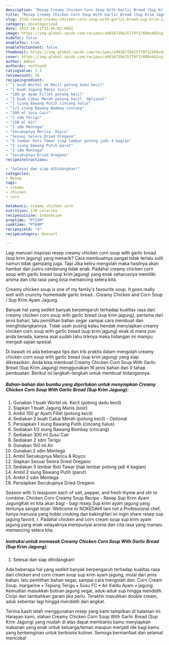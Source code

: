 ```yaml
---
description: "Resep Creamy Chicken Corn Soup With Garlic Bread (Sup Krim Jagung) yang Enak, Buat Buka Puasa Enak"
title: "Resep Creamy Chicken Corn Soup With Garlic Bread (Sup Krim Jagung) yang Enak, Buat Buka Puasa Enak"
slug: 2216-resep-creamy-chicken-corn-soup-with-garlic-bread-sup-krim-jagung-yang-enak-buat-buka-puasa-enak
category: Uncategorized
date: 2022-10-11T15:45:02.698Z
image: https://img-global.cpcdn.com/recipes/a9016739e25779f3/680x482cq70/creamy-chicken-corn-soup-with-garlic-bread-sup-krim-jagung-foto-resep-utama.jpg
hideToc: false
enableToc: true
enableTocContent: false
thumbnail: https://img-global.cpcdn.com/recipes/a9016739e25779f3/680x482cq70/creamy-chicken-corn-soup-with-garlic-bread-sup-krim-jagung-foto-resep-utama.jpg
cover: https://img-global.cpcdn.com/recipes/a9016739e25779f3/680x482cq70/creamy-chicken-corn-soup-with-garlic-bread-sup-krim-jagung-foto-resep-utama.jpg
author: Admin
authorAv: notfound
ratingvalue: 3.1
reviewcount: 16
recipeingredient:
- "1 buah Wortel uk Kecil potong dadu kecil"
- "1 buah Jagung Manis sisir"
- "100 gr Ayam Fillet potong kecil"
- "2 buah Cabai Merah potong kecil  Optional"
- "1 siung Bawang Putih cincang halus"
- "1/2 siung Bawang Bombay cincang"
- "300 ml Susu Cair"
- "2 sdm Terigu"
- "150 ml Air"
- "2 sdm Mentega"
- "Secukupnya Merica  Royco"
- "Sesuai Selera Dried Oregano"
- "5 lembar Roti Tawar tiap lembar potong jadi 4 bagian"
- "2 siung Bawang Putih parut"
- "2 sdm Mentega"
- "Secukupnya Dried Oregano"
recipeinstructions:

- "Selesai dan siap dihidangkan!"
categories:
- Resep
tags:
- creamy
- chicken
- corn

katakunci: creamy chicken corn 
nutrition: 178 calories
recipecuisine: Indonesian
preptime: "PT25M"
cooktime: "PT60M"
recipeyield: "4"
recipecategory: Dessert

---
```



Lagi mencari inspirasi resep creamy chicken corn soup with garlic bread (sup krim jagung) yang menarik? Cara membuatnya sangat tidak terlalu sulit namun tidak gampang juga. Tapi Jika keliru mengolah maka hasilnya akan hambar dan justru cenderung tidak enak. Padahal creamy chicken corn soup with garlic bread (sup krim jagung) yang enak seharusnya memiliki aroma dan cita rasa yang bisa memancing selera kita.


Creamy chicken soup is one of my family&#39;s favourite soup. It goes really well with crunchy homemade garlic bread.. Creamy Chicken and Corn Soup / Sup Krim Ayam Jagung.

Banyak hal yang sedikit banyak berpengaruh terhadap kualitas rasa dari creamy chicken corn soup with garlic bread (sup krim jagung), pertama dari jenis bahan, lalu pemilihan bahan segar sampai cara membuat dan menghidangkannya. Tidak usah pusing kalau hendak menyiapkan creamy chicken corn soup with garlic bread (sup krim jagung) enak di mana pun anda berada, karena asal sudah tahu triknya maka hidangan ini mampu menjadi sajian spesial.


Di bawah ini ada beberapa tips dan trik praktis dalam mengolah creamy chicken corn soup with garlic bread (sup krim jagung) yang siap dikreasikan. Anda bisa membuat Creamy Chicken Corn Soup With Garlic Bread (Sup Krim Jagung) menggunakan 16 jenis bahan dan 0 tahap pembuatan. Berikut ini langkah-langkah untuk membuat hidangannya.

<!--inarticleads1-->

##### Bahan-bahan dan bumbu yang diperlukan untuk menyiapkan Creamy Chicken Corn Soup With Garlic Bread (Sup Krim Jagung):

1. Gunakan 1 buah Wortel uk. Kecil (potong dadu kecil)
1. Siapkan 1 buah Jagung Manis (sisir)
1. Ambil 100 gr Ayam Fillet (potong kecil)
1. Sediakan 2 buah Cabai Merah (potong kecil) - Optional
1. Persiapkan 1 siung Bawang Putih (cincang halus)
1. Sediakan 1/2 siung Bawang Bombay (cincang)
1. Sediakan 300 ml Susu Cair
1. Sediakan 2 sdm Terigu
1. Gunakan 150 ml Air
1. Gunakan 2 sdm Mentega
1. Ambil Secukupnya Merica &amp; Royco
1. Siapkan Sesuai Selera Dried Oregano
1. Sediakan 5 lembar Roti Tawar (tiap lembar potong jadi 4 bagian)
1. Ambil 2 siung Bawang Putih (parut)
1. Ambil 2 sdm Mentega
1. Persiapkan Secukupnya Dried Oregano


Season with ½ teaspoon each of salt, pepper, and fresh thyme and stir to combine. Chicken Corn Creamy Soup Recipe - Resep Sup Krim Ayam JagungKali ini kita akan bagi - bagi resep Sup krim ayam jagung yang tentunya sangat lezat. Wellcome to NOKEDAHI Iam not a Professional chef, hanya manusia yang hobbi cooking dan bakingHari ini ingin share resep sup jagung favorit, r. Padahal chicken and corn cream soup sup krim ayam jagung yang enak selayaknya mempunyai aroma dan cita rasa yang mampu memancing selera kita. 

<!--inarticleads2-->

##### Instruksi untuk memasak Creamy Chicken Corn Soup With Garlic Bread (Sup Krim Jagung):


1. Selesai dan siap dihidangkan!

Ada beberapa hal yang sedikit banyak berpengaruh terhadap kualitas rasa dari chicken and corn cream soup sup krim ayam jagung, mulai dari jenis bahan, lalu pemilihan bahan segar, sampai cara mengolah dan. Corn Cream Soup. margarine • Tepung Terigu • Susu FC • Air Kaldu Ayam • jagung. Kemudian masukkan butiran jagung segar, aduk-aduk sup hingga mendidih. Cicipi dan tambahkan garam jika perlu. Terakhir masukkan double cream, aduk sebentar lagi hingga mendidih dan angkat. 

Terima kasih telah menggunakan resep yang kami tampilkan di halaman ini. Harapan kami, olahan Creamy Chicken Corn Soup With Garlic Bread (Sup Krim Jagung) yang mudah di atas dapat membantu kamu menyiapkan makanan yang enak untuk keluarga/teman maupun menjadi ide bagi kamu yang berkeinginan untuk berbisnis kuliner. Semoga bermanfaat dan selamat mencoba!
